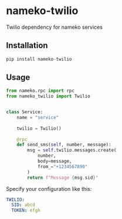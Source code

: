 # nameko-twilio

Twilio dependency for nameko services

## Installation
```python
pip install nameko-twilio
```

## Usage
```python
from nameko.rpc import rpc
from nameko_twilio import Twilio


class Service:
    name = "service"
    
    twilio = Twilio()
    
    @rpc
    def send_sms(self, number, message):
        msg = self.twilio.messages.create(
            number,
            body=message,
            from_="+1234567890"
        )
        return f"Message {msg.sid}"
```

Specify your configuration like this:
```yaml
TWILIO:
  SID: abcd
  TOKEN: efgh
```
